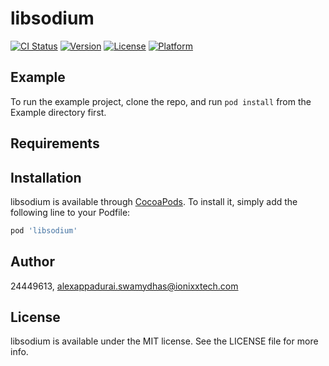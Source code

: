 # libsodium

[![CI Status](https://img.shields.io/travis/24449613/libsodium.svg?style=flat)](https://travis-ci.org/24449613/libsodium)
[![Version](https://img.shields.io/cocoapods/v/libsodium.svg?style=flat)](https://cocoapods.org/pods/libsodium)
[![License](https://img.shields.io/cocoapods/l/libsodium.svg?style=flat)](https://cocoapods.org/pods/libsodium)
[![Platform](https://img.shields.io/cocoapods/p/libsodium.svg?style=flat)](https://cocoapods.org/pods/libsodium)

## Example

To run the example project, clone the repo, and run `pod install` from the Example directory first.

## Requirements

## Installation

libsodium is available through [CocoaPods](https://cocoapods.org). To install
it, simply add the following line to your Podfile:

```ruby
pod 'libsodium'
```

## Author

24449613, alexappadurai.swamydhas@ionixxtech.com

## License

libsodium is available under the MIT license. See the LICENSE file for more info.
